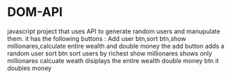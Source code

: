 # DOM-API
javascript project that uses API to generate random users and manupulate them.
it has the following buttons : Add user btn,sort btn,show millionares,calculate entire wealth and double money
the add button adds a random user
sort btn sort  users by richest
show millionares shows only millionares
calcuate weath disiplays the entire wealth
double money btn it doubles money
